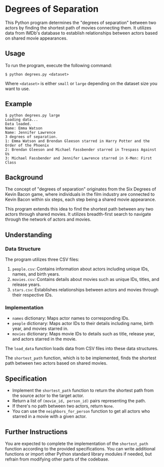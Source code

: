 # Degrees of Separation

This Python program determines the "degrees of separation" between two actors by finding the shortest path of movies connecting them. It utilizes data from IMDb's database to establish relationships between actors based on shared movie appearances.

## Usage

To run the program, execute the following command:

```
$ python degrees.py <dataset>
```

Where `<dataset>` is either `small` or `large` depending on the dataset size you want to use.

## Example

```
$ python degrees.py large
Loading data...
Data loaded.
Name: Emma Watson
Name: Jennifer Lawrence
3 degrees of separation.
1: Emma Watson and Brendan Gleeson starred in Harry Potter and the Order of the Phoenix
2: Brendan Gleeson and Michael Fassbender starred in Trespass Against Us
3: Michael Fassbender and Jennifer Lawrence starred in X-Men: First Class
```

## Background

The concept of "degrees of separation" originates from the Six Degrees of Kevin Bacon game, where individuals in the film industry are connected to Kevin Bacon within six steps, each step being a shared movie appearance.

This program extends this idea to find the shortest path between any two actors through shared movies. It utilizes breadth-first search to navigate through the network of actors and movies.

## Understanding

### Data Structure

The program utilizes three CSV files:
1. `people.csv`: Contains information about actors including unique IDs, names, and birth years.
2. `movies.csv`: Contains details about movies such as unique IDs, titles, and release years.
3. `stars.csv`: Establishes relationships between actors and movies through their respective IDs.

### Implementation

- `names` dictionary: Maps actor names to corresponding IDs.
- `people` dictionary: Maps actor IDs to their details including name, birth year, and movies starred in.
- `movies` dictionary: Maps movie IDs to details such as title, release year, and actors starred in the movie.

The `load_data` function loads data from CSV files into these data structures.

The `shortest_path` function, which is to be implemented, finds the shortest path between two actors based on shared movies.

## Specification

- Implement the `shortest_path` function to return the shortest path from the source actor to the target actor.
- Return a list of `(movie_id, person_id)` pairs representing the path.
- If there's no path between two actors, return `None`.
- You can use the `neighbors_for_person` function to get all actors who starred in a movie with a given actor.

## Further Instructions

You are expected to complete the implementation of the `shortest_path` function according to the provided specifications. You can write additional functions or import other Python standard library modules if needed, but refrain from modifying other parts of the codebase.